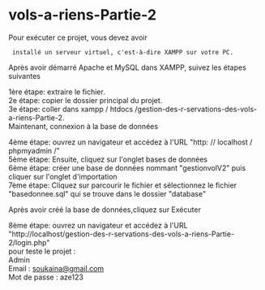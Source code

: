 # vols-a-riens-Partie-2

Pour exécuter ce projet, vous devez avoir

     installé un serveur virtuel, c'est-à-dire XAMPP sur votre PC.
Après avoir démarré Apache et MySQL dans XAMPP, suivez les étapes suivantes

1ère étape: extraire le fichier.</br>
2e étape: copier le dossier principal du projet.</br>
3e étape: coller dans xampp / htdocs /gestion-des-r-servations-des-vols-a-riens-Partie-2. </br>
Maintenant, connexion à la base de données

  4ème étape: ouvrez un navigateur et accédez à l'URL "http: // localhost / phpmyadmin /" </br>
  5ème étape: Ensuite, cliquez sur l'onglet bases de données </br>
  6ème étape: créer une base de données nommant "gestionvolV2" puis cliquer sur l'onglet d'importation </br>
  7ème étape: Cliquez sur parcourir le fichier et sélectionnez le fichier "basedonnee.sql" qui se trouve dans le dossier "database"</br>

Après avoir créé la base de données,cliquez sur Exécuter </br>

  8ème étape: ouvrez un navigateur et accédez à l'URL "http://localhost/gestion-des-r-servations-des-vols-a-riens-Partie-2/login.php"</br>
  pour teste le projet : </br>
Admin </br>
Email : soukaina@gmail.com <br>
Mot de passe : aze123 
